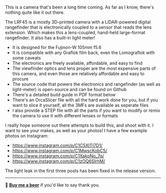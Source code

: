 This is a camera that's been a long time coming. As far as I know, there's nothing quite like it out there. 



The LRF45 is a mostly 3D-printed camera with a LiDAR-powered digital rangefinder that is electronically coupled to a sensor that reads the lens extension. Which makes this a lens-coupled, hand-held large-format rangefinder. It also has a built-in light meter!

- It is designed for the Fujinon-W 105mm f5.6
- It is compatible with any Graflok film back, even the Lomograflok with some caveats
- The electronics are freely available, affordable, and easy to find
- The viewfinder optics and lens proper are the most expensive parts of this camera, and even those are relatively affordable and easy to procure
- The source code that powers the electronics and rangefinder (as well as light-meter) is open-source and can be found on Github
- There's a detailed build guide in PDF format below
- There's an OrcaSlicer file with all the hard work done for you, but if you want to slice it yourself, all the 3MFs are available as seperate files
- I also provide a STEP file with all the parts if you want to modify or remix the camera to use it with different lenses or formats

I really hope someone out there attempts to build this, and shoot with it. I want to see your makes, as well as your photos!
I have a few example photos on Instagram:

- https://www.instagram.com/p/C1C5XITI7D1/
- https://www.instagram.com/p/C1MwscKobC5/
- https://www.instagram.com/p/C1XakoNo_7q/
- https://www.instagram.com/p/C1zOQ6SIrhM/

The light leak in the first three posts has been fixed in the release version.

---
🍺 <strong><a href="https://paypal.me/albertcor">Buy me a beer</a></strong> if you'd like to say thank you.
